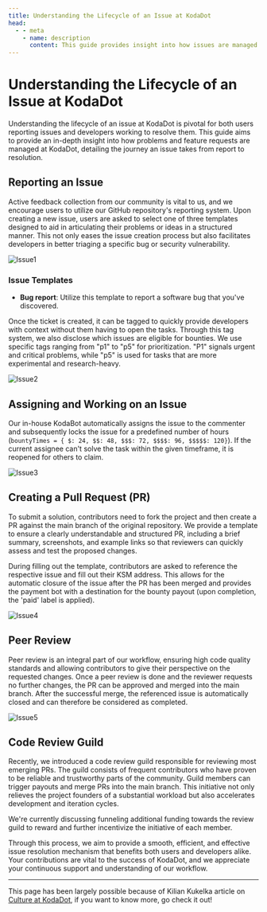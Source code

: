 ```yaml
---
title: Understanding the Lifecycle of an Issue at KodaDot
head:
  - - meta
    - name: description
      content: This guide provides insight into how issues are managed at KodaDot.
---
```



# Understanding the Lifecycle of an Issue at KodaDot

Understanding the lifecycle of an issue at KodaDot is pivotal for both users reporting issues and developers working to resolve them. This guide aims to provide an in-depth insight into how problems and feature requests are managed at KodaDot, detailing the journey an issue takes from report to resolution.


## Reporting an Issue

Active feedback collection from our community is vital to us, and we encourage users to utilize our GitHub repository's reporting system. Upon creating a new issue, users are asked to select one of three templates designed to aid in articulating their problems or ideas in a structured manner. This not only eases the issue creation process but also facilitates developers in better triaging a specific bug or security vulnerability.

![Issue1](/assets/issue1.webp)

### Issue Templates

- **Bug report**: Utilize this template to report a software bug that you've discovered.

Once the ticket is created, it can be tagged to quickly provide developers with context without them having to open the tasks. Through this tag system, we also disclose which issues are eligible for bounties. We use specific tags ranging from "p1" to "p5" for prioritization. "P1" signals urgent and critical problems, while "p5" is used for tasks that are more experimental and research-heavy.

![Issue2](/assets/issue2.webp)


## Assigning and Working on an Issue

Our in-house KodaBot automatically assigns the issue to the commenter and subsequently locks the issue for a predefined number of hours (`bountyTimes = { $: 24, $$: 48, $$$: 72, $$$$: 96, $$$$$: 120}`). If the current assignee can't solve the task within the given timeframe, it is reopened for others to claim.

![Issue3](/assets/issue3.webp)


## Creating a Pull Request (PR)

To submit a solution, contributors need to fork the project and then create a PR against the main branch of the original repository. We provide a template to ensure a clearly understandable and structured PR, including a brief summary, screenshots, and example links so that reviewers can quickly assess and test the proposed changes.

During filling out the template, contributors are asked to reference the respective issue and fill out their KSM address. This allows for the automatic closure of the issue after the PR has been merged and provides the payment bot with a destination for the bounty payout (upon completion, the 'paid' label is applied).

![Issue4](/assets/issue4.webp)


## Peer Review

Peer review is an integral part of our workflow, ensuring high code quality standards and allowing contributors to give their perspective on the requested changes. Once a peer review is done and the reviewer requests no further changes, the PR can be approved and merged into the main branch. After the successful merge, the referenced issue is automatically closed and can therefore be considered as completed.

![Issue5](/assets/issue5.webp)

## Code Review Guild

Recently, we introduced a code review guild responsible for reviewing most emerging PRs. The guild consists of frequent contributors who have proven to be reliable and trustworthy parts of the community. Guild members can trigger payouts and merge PRs into the main branch. This initiative not only relieves the project founders of a substantial workload but also accelerates development and iteration cycles.

We're currently discussing funneling additional funding towards the review guild to reward and further incentivize the initiative of each member.

Through this process, we aim to provide a smooth, efficient, and effective issue resolution mechanism that benefits both users and developers alike. Your contributions are vital to the success of KodaDot, and we appreciate your continuous support and understanding of our workflow.


---

This page has been largely possible because of Kilian Kukelka article on [Culture at KodaDot](https://blog.kodadot.xyz/contributor-culture-at-kodadot-665243d3d6a6), if you want to know more, go check it out!
